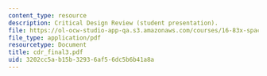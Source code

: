 ```yaml
---
content_type: resource
description: Critical Design Review (student presentation).
file: https://ol-ocw-studio-app-qa.s3.amazonaws.com/courses/16-83x-space-systems-engineering-spring-2002-spring-2003/3202cc5ab15b32936af56dc5b6b41a8a_cdr_final3.pdf
file_type: application/pdf
resourcetype: Document
title: cdr_final3.pdf
uid: 3202cc5a-b15b-3293-6af5-6dc5b6b41a8a
---
```

